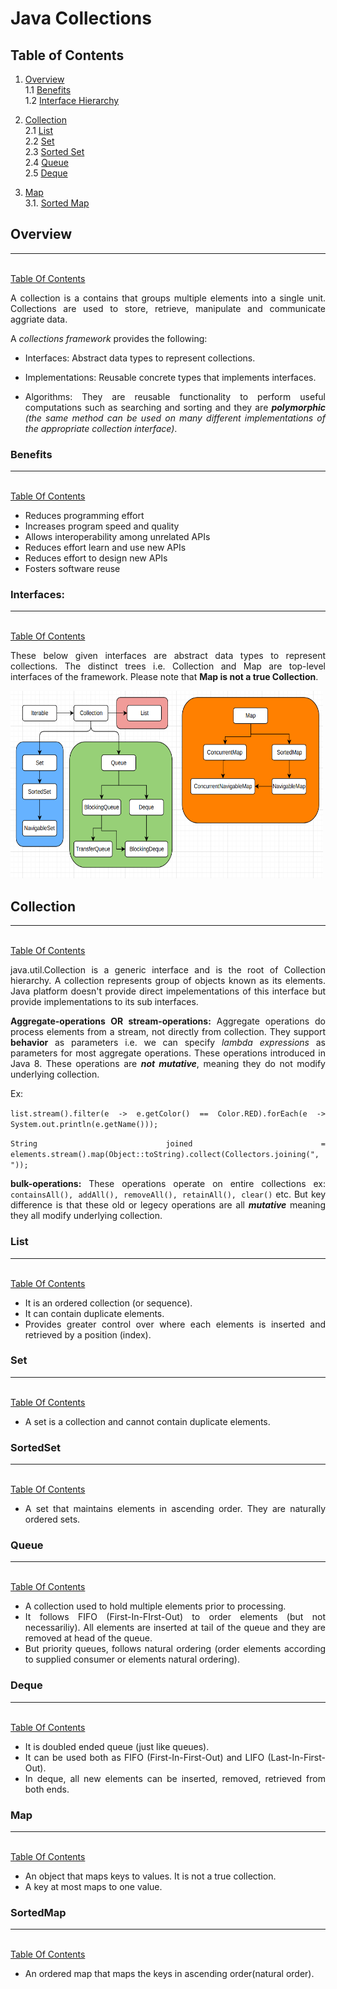 # **Java Collections**

<div style="text-align: justify">

## **Table of Contents**

1. [Overview](#overview) </br> 
   1.1 [Benefits](#benefits) </br>
   1.2 [Interface Hierarchy](#interfaces) </br>

2. [Collection](#collection) </br>
   2.1 [List](#list) </br>
   2.2 [Set](#set) </br>
   2.3 [Sorted Set](#sortedset) </br>
   2.4 [Queue](#queue) </br>
   2.5 [Deque](#deque) </br>

3. [Map](#map) </br>
   3.1. [Sorted Map](#sortedmap) </br>

## **Overview**

<HR>

</br> [Table Of Contents](#table-of-contents) </br>

A collection is a contains that groups multiple elements into a single unit. Collections are used to store, retrieve, manipulate and communicate aggriate data.

A *collections framework* provides the following:

- Interfaces: Abstract data types to represent collections.

- Implementations: Reusable concrete types that implements interfaces.

- Algorithms: They are reusable functionality to perform useful computations such as searching and sorting and they are ***polymorphic** (the same method can be used on many different implementations of the appropriate collection interface)*.

### **Benefits**

<HR>

</br> [Table Of Contents](#table-of-contents) </br>

- Reduces programming effort
- Increases program speed and quality
- Allows interoperability among unrelated APIs
- Reduces effort learn and use new APIs
- Reduces effort to design new APIs
- Fosters software reuse

### **Interfaces:**

<HR>

</br> [Table Of Contents](#table-of-contents) </br>

These below given interfaces are abstract data types to represent collections. The distinct trees i.e. Collection and Map are top-level interfaces of the framework. Please note that **Map is not a true Collection**.


<img src="https://github.com/srikanthkakumanu/DSA/blob/main/collections/collections_hierarchy.png" alt="Java Collections Framework Hierarchy" width="500" height="300"></img> </br>

## **Collection**

<HR>

</br> [Table Of Contents](#table-of-contents) </br>

java.util.Collection<E> is a generic interface and is the root of Collection hierarchy. A collection represents group of objects known as its elements. Java platform doesn't provide direct impelementations of this interface but provide implementations to its sub interfaces.

**Aggregate-operations OR stream-operations:** Aggregate operations do process elements from a stream, not directly from collection. They support **behavior** as parameters i.e. we can specify *lambda expressions* as parameters for most aggregate operations. These operations introduced in Java 8. These operations are ***not mutative***, meaning they do not modify underlying collection.

Ex:

`
list.stream().filter(e -> e.getColor() == Color.RED).forEach(e -> System.out.println(e.getName()));
`

`
String joined = elements.stream().map(Object::toString).collect(Collectors.joining(", "));
`

**bulk-operations:** These operations operate on entire collections ex: `containsAll(), addAll(), removeAll(), retainAll(), clear()` etc. But key difference is that these old or legecy operations are all ***mutative*** meaning they all modify underlying collection.

### **List**

<HR>

</br> [Table Of Contents](#table-of-contents) </br>

- It is an ordered collection (or sequence).
- It can contain duplicate elements.
- Provides greater control over where each elements is inserted and retrieved by a position (index).

### **Set**

<HR>

</br> [Table Of Contents](#table-of-contents) </br>

- A set is a collection and cannot contain duplicate elements.

### **SortedSet**

<HR>

</br> [Table Of Contents](#table-of-contents) </br>

- A set that maintains elements in ascending order. They are naturally ordered sets.

### **Queue**

<HR>

</br> [Table Of Contents](#table-of-contents) </br>

- A collection used to hold multiple elements prior to processing.
- It follows FIFO (First-In-FIrst-Out) to order elements (but not necessariliy). All elements are inserted at tail of the queue and they are removed at head of the queue. 
- But priority queues, follows natural ordering (order elements according to supplied consumer or elements natural ordering).

### **Deque**

<HR>

</br> [Table Of Contents](#table-of-contents) </br>

- It is doubled ended queue (just like queues).
- It can be used both as FIFO (First-In-First-Out) and LIFO (Last-In-First-Out).
- In deque, all new elements can be inserted, removed, retrieved from both ends.

### **Map**

<HR>

</br> [Table Of Contents](#table-of-contents) </br>

- An object that maps keys to values. It is not a true collection.
- A key at most maps to one value.

### **SortedMap**

<HR>

</br> [Table Of Contents](#table-of-contents) </br>

- An ordered map that maps the keys in ascending order(natural order).

</div>